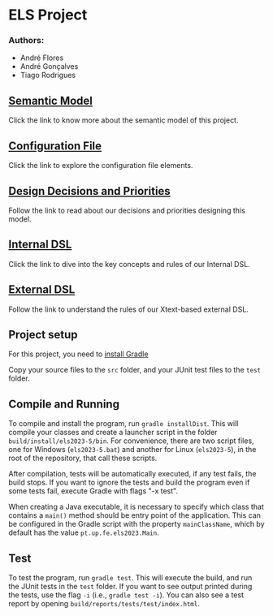 # ELS Project

### Authors:
- André Flores
- André Gonçalves
- Tiago Rodrigues

## [Semantic Model](./SEMANTIC_MODEL.md)
Click the link to know more about the semantic model of this project.

## [Configuration File](resources%2FconfigFiles%2FREADME.md)
Click the link to explore the configuration file elements.

## [Design Decisions and Priorities](DESIGN_DECISIONS.md)
Follow the link to read about our decisions and priorities designing this model.

## [Internal DSL](INTERNAL_DSL.md)
Click the link to dive into the key concepts and rules of our Internal DSL.

## [External DSL](EXTERNAL_DSL.md)
Follow the link to understand the rules of our Xtext-based external DSL. 

## Project setup

For this project, you need to [install Gradle](https://gradle.org/install/)

Copy your source files to the ``src`` folder, and your JUnit test files to the ``test`` folder.

## Compile and Running

To compile and install the program, run ``gradle installDist``. This will compile your classes and create a launcher script in the folder ``build/install/els2023-5/bin``. For convenience, there are two script files, one for Windows (``els2023-5.bat``) and another for Linux (``els2023-5``), in the root of the repository, that call these scripts.

After compilation, tests will be automatically executed, if any test fails, the build stops. If you want to ignore the tests and build the program even if some tests fail, execute Gradle with flags "-x test".

When creating a Java executable, it is necessary to specify which class that contains a ``main()`` method should be entry point of the application. This can be configured in the Gradle script with the property ``mainClassName``, which by default has the value ``pt.up.fe.els2023.Main``.

## Test

To test the program, run ``gradle test``. This will execute the build, and run the JUnit tests in the ``test`` folder. If you want to see output printed during the tests, use the flag ``-i`` (i.e., ``gradle test -i``).
You can also see a test report by opening ``build/reports/tests/test/index.html``.
